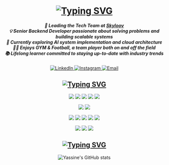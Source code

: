 <h1 align="center">
 <a href="https://git.io/typing-svg">
   <img src="https://readme-typing-svg.herokuapp.com?font=Fira+Code&weight=500&size=25&duration=4000&pause=2000&center=true&vCenter=true&multiline=true&repeat=false&width=437&height=90&lines=Hello+There!%F0%9F%91%8B;I'm+Yassine+Youcefi" alt="Typing SVG" />
 </a>
</h1>

<!-- Dynamic and engaging section, consider adding a professional but friendly photo or a GIF related to your work -->

<h5 align="center">
  🚀 Leading the Tech Team at <a href="https://www.skyloov.com/">Skyloov</a><br>
  💡 Senior Backend Developer passionate about solving problems and building scalable systems<br>
  🌱 Currently exploring AI system implementation and cloud architecture<br>
  💪🏼 Enjoys GYM & Football, a team player both on and off the field<br>
  📚 Lifelong learner committed to staying up-to-date with industry trends<br>
</h5>

<p align="center">
  <a href="https://www.linkedin.com/in/mohammed-yassine-youcefi-python-developer/">
    <img src="https://img.shields.io/badge/LinkedIn-%230077B5.svg?&style=for-the-badge&logo=linkedin&logoColor=white" alt="LinkedIn">
  </a>
  <a href="https://www.instagram.com/mohammed_yassine_youcefi?igsh=OHFha2c3ajJmbjlk&utm_source=qr">
    <img src="https://img.shields.io/badge/Instagram-purple?style=for-the-badge&logo=instagram&logoColor=white" alt="Instagram">
  </a>
  <a href="mailto:mohamed.youcefi.etu@univ-mosta.dz">
    <img src="https://img.shields.io/badge/Email-c14438?style=for-the-badge&logo=Gmail&logoColor=white" alt="Email">
  </a>
</p>

<h2 align="center">
  <a href="https://git.io/typing-svg">
    <img src="https://readme-typing-svg.herokuapp.com?font=Fira+Code&weight=100&size=18&letterSpacing=&duration=4000&pause=2000&center=true&vCenter=true&repeat=false&width=437&height=70&lines=Tech+Stack+%26+Tools+%F0%9F%92%BB" alt="Typing SVG" />
  </a>
</h2>

<p align="center">
  <img src="https://img.shields.io/badge/Code-Python-informational?style=flat&logo=python&logoColor=white&color=3776AB">
  <img src="https://img.shields.io/badge/Code-JavaScript-informational?style=flat&logo=javascript&logoColor=white&color=F7DF1E">
  <img src="https://img.shields.io/badge/Code-LangChain-informational?style=flat&logo=langchain&logoColor=white&color=1C3C3C">
  <img src="https://img.shields.io/badge/Code-Django-informational?style=flat&logo=django&logoColor=white&color=092E20">
  <img src="https://img.shields.io/badge/Code-FastAPI-informational?style=flat&logo=fastapi&logoColor=white&color=009688">
</p>

<p align="center">
  <img src="https://img.shields.io/badge/OS-Linux-informational?style=flat&logo=linux&logoColor=white&color=FCC624">
  <img src="https://img.shields.io/badge/Shell-Bash-informational?style=flat&logo=gnu-bash&logoColor=white&color=4EAA25">
</p>

<p align="center">
  <img src="https://img.shields.io/badge/Tools-Kafka-informational?style=flat&logo=apachekafka&logoColor=white&color=231F20">
  <img src="https://img.shields.io/badge/Tools-PostgreSQL-informational?style=flat&logo=postgresql&logoColor=white&color=4169E1">
  <img src="https://img.shields.io/badge/Tools-Elasticsearch-informational?style=flat&logo=elasticsearch&logoColor=white&color=005571">
  <img src="https://img.shields.io/badge/Tools-Docker-informational?style=flat&logo=docker&logoColor=white&color=2496ED">
  <img src="https://img.shields.io/badge/Tools-Kubernetes-informational?style=flat&logo=kubernetes&logoColor=white&color=326CE5">
</p>

<p align="center">
  <img src="https://img.shields.io/badge/Tools-Cloudflare-informational?style=flat&logo=cloudflare&logoColor=white&color=F38020">
  <img src="https://img.shields.io/badge/Tools-Grafana-informational?style=flat&logo=grafana&logoColor=white&color=F46800">
  <img src="https://img.shields.io/badge/Cloud-AWS-informational?style=flat&logo=amazonwebservices&logoColor=white&color=232F3E">
</p>

<h2 align="center">
  <a href="https://git.io/typing-svg">
    <img src="https://readme-typing-svg.herokuapp.com?font=Fira+Code&weight=100&size=18&letterSpacing=&duration=4000&pause=2000&center=true&vCenter=true&repeat=false&width=437&height=70&lines=GitHub+Stats+%F0%9F%92%8E" alt="Typing SVG" />
  </a>
</h2>

<p align="center">
  <img src="https://github-readme-stats.vercel.app/api?username=yassine-youcefi&rank_icon=github&bg_color=0c1117&title_color=fff&text_color=36bcf7&icon_color=fff&show_icons=true&include_all_commits=true&hide=issues,contribs" alt="Yassine's GitHub stats">
</p>
